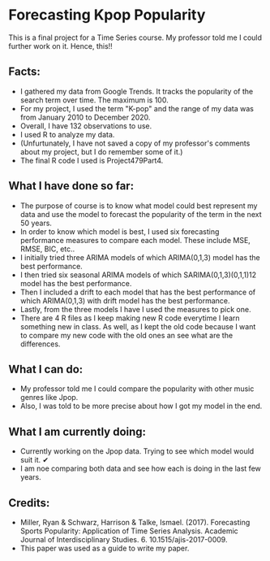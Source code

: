 # Forecasting Kpop Popularity
This is a final project for a Time Series course. My professor told me I could further work on it. Hence, this!!

## Facts:
* I gathered my data from Google Trends. It tracks the popularity of the search term over time. The maximum is 100.
* For my project, I used the term "K-pop" and the range of my data was from January 2010 to December 2020. 
* Overall, I have 132 observations to use. 
* I used R to analyze my data. 
* (Unfurtunately, I have not saved a copy of my professor's comments about my project, but I do remember some of it.)
* The final R code I used is Project479Part4. 

## What I have done so far:
* The purpose of course is to know what model could best represent my data and use the model to forecast the popularity of the term in the next 50 years.
* In order to know which model is best, I used six forecasting performance measures to compare each model. These include MSE, RMSE, BIC, etc..
* I initially tried three ARIMA models of which ARIMA(0,1,3) model has the best performance.
* I then tried six seasonal ARIMA models of which SARIMA(0,1,3)(0,1,1)12 model has the best performance. 
* Then I included a drift to each model that has the best performance of which ARIMA(0,1,3) with drift model has the best performance.
* Lastly, from the three models I have I used the measures to pick one. 
* There are 4 R files as I keep making new R code everytime I learn something new in class. As well, as I kept the old code because I want to compare my new code with the old ones an see what are the differences.

## What I can do:
* My professor told me I could compare the popularity with other music genres like Jpop.
* Also, I was told to be more precise about how I got my model in the end.

## What I am currently doing:
* Currently working on the Jpop data. Trying to see which model would suit it. ✔
* I am noe comparing both data and see how each is doing in the last few years. 

## Credits:
* Miller, Ryan & Schwarz, Harrison & Talke, Ismael. (2017). Forecasting Sports Popularity: Application of Time Series Analysis. Academic Journal of Interdisciplinary Studies. 6. 10.1515/ajis-2017-0009. 
* This paper was used as a guide to write my paper.
